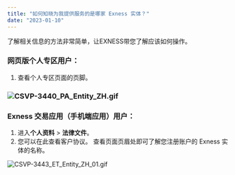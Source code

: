 ```yaml
---
title: "如何知晓为我提供服务的是哪家 Exness 实体？"
date: "2023-01-10"
---
```


了解相关信息的方法非常简单，让EXNESS带您了解应该如何操作。

### 网页版个人专区用户：

1. 查看个人专区页面的页脚。

### ![CSVP-3440_PA_Entity_ZH.gif](https://testingcf.jsdelivr.net/gh/jarlin8/OSS@main/exhelp/CSVP-3440_PA_Entity_ZH.gif)

### Exness 交易应用（手机端应用）用户：

1. 进入**个人资料** > **法律文件**。
2. 您可以在此查看客户协议。 查看页面页眉处即可了解您注册账户的 Exness 实体的名称。

![CSVP-3443_ET_Entity_ZH_01.gif](https://testingcf.jsdelivr.net/gh/jarlin8/OSS@main/exhelp/CSVP-3443_ET_Entity_ZH_01.gif)

